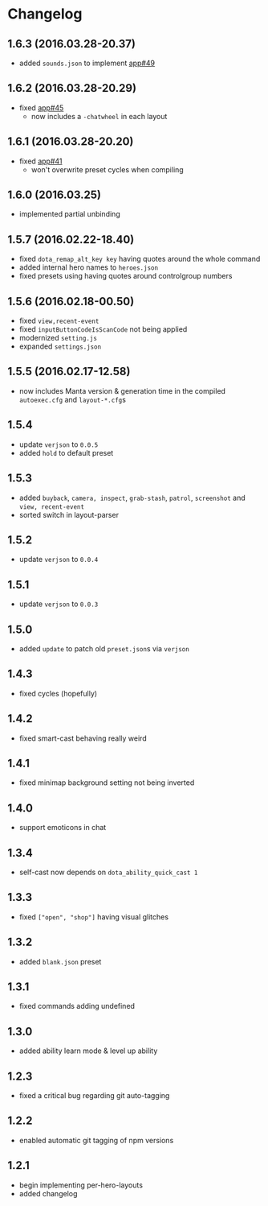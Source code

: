 # Changelog

## 1.6.3 (2016.03.28-20.37)
- added `sounds.json` to implement [app#49](https://github.com/dodekeract/manta-config-engine-app/issues/49)

## 1.6.2 (2016.03.28-20.29)
- fixed [app#45](https://github.com/dodekeract/manta-config-engine-app/issues/45)
	- now includes a `-chatwheel` in each layout

## 1.6.1 (2016.03.28-20.20)
- fixed [app#41](https://github.com/dodekeract/manta-config-engine-app/issues/41)
	- won't overwrite preset cycles when compiling

## 1.6.0 (2016.03.25)
- implemented partial unbinding

## 1.5.7 (2016.02.22-18.40)
- fixed `dota_remap_alt_key key` having quotes around the whole command
- added internal hero names to `heroes.json`
- fixed presets using having quotes around controlgroup numbers

## 1.5.6 (2016.02.18-00.50)
- fixed `view,recent-event`
- fixed `inputButtonCodeIsScanCode` not being applied
- modernized `setting.js`
- expanded `settings.json`

## 1.5.5 (2016.02.17-12.58)
- now includes Manta version & generation time in the compiled `autoexec.cfg` and `layout-*.cfg`s

## 1.5.4
- update `verjson` to `0.0.5`
- added `hold` to default preset

## 1.5.3
- added `buyback`, `camera, inspect`, `grab-stash`, `patrol`, `screenshot` and `view, recent-event`
- sorted switch in layout-parser

## 1.5.2
- update `verjson` to `0.0.4`

## 1.5.1
- update `verjson` to `0.0.3`

## 1.5.0
- added `update` to patch old `preset.json`s via `verjson`

## 1.4.3
- fixed cycles (hopefully)

## 1.4.2
- fixed smart-cast behaving really weird

## 1.4.1
- fixed minimap background setting not being inverted

## 1.4.0
- support emoticons in chat

## 1.3.4
- self-cast now depends on `dota_ability_quick_cast 1`

## 1.3.3
- fixed `["open", "shop"]` having visual glitches

## 1.3.2
- added `blank.json` preset

## 1.3.1
- fixed commands adding undefined

## 1.3.0
- added ability learn mode & level up ability

## 1.2.3
- fixed a critical bug regarding git auto-tagging

## 1.2.2
- enabled automatic git tagging of npm versions

## 1.2.1
- begin implementing per-hero-layouts
- added changelog
